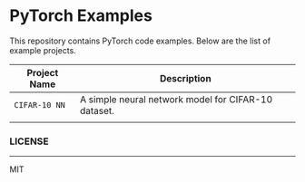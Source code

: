 ﻿# PyTorch Examples

This repository contains PyTorch code examples. Below are the list of example projects.

 |Project Name                          |Description                         |
|-------------------------------|-----------------------------|
|`CIFAR-10 NN`           |A simple neural network model for CIFAR-10 dataset.|
|							|												|

###  LICENSE
___
MIT
